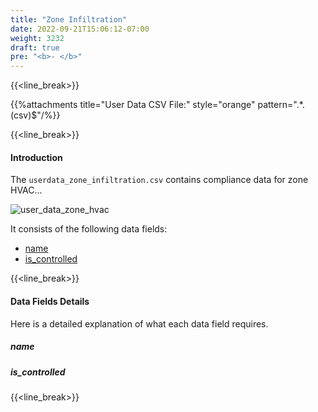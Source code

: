 ```yaml
---
title: "Zone Infiltration"
date: 2022-09-21T15:06:12-07:00
weight: 3232
draft: true
pre: "<b>- </b>"
---
```


{{<line_break>}}

{{%attachments title="User Data CSV File:" style="orange" pattern=".*\.(csv)$"/%}}

{{<line_break>}}

#### Introduction 

The `userdata_zone_infiltration.csv` contains compliance data for zone HVAC...

![user_data_zone_hvac](/BEM-for-PRM/user_guide/add_compliance_data/images/user_data_zone_hvac_sample.PNG?width=1000px&align=left&classes=border,alignLeft)

It consists of the following data fields: 
- [name](#name)
- [is_controlled]()

{{<line_break>}}

#### Data Fields Details

Here is a detailed explanation of what each data field requires. 

##### **name**

##### **is_controlled**

{{<line_break>}}

